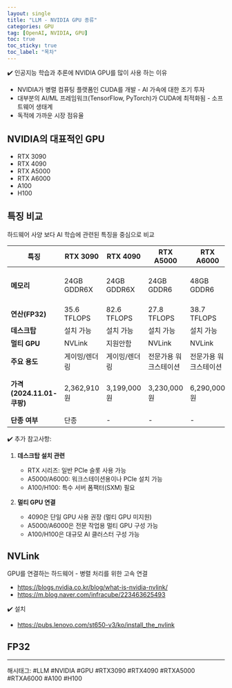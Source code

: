 ```yaml
---
layout: single
title: "LLM - NVIDIA GPU 종류"
categories: GPU
tag: [OpenAI, NVIDIA, GPU]
toc: true
toc_sticky: true
toc_label: "목차"
---
```


✔️ 인공지능 학습과 추론에 NVIDIA GPU를 많이 사용 하는 이유

- NVIDIA가 병렬 컴퓨팅 플랫폼인 CUDA를 개발 - AI 가속에 대한 조기 투자
- 대부분의 AI/ML 프레임워크(TensorFlow, PyTorch)가 CUDA에 최적화됨 - 소프트웨어 생태계
- 독적에 가까운 시장 점유율

## NVIDIA의 대표적인 GPU

- RTX 3090
- RTX 4090
- RTX A5000
- RTX A6000
- A100
- H100

## 특징 비교

하드웨어 사양 보다 AI 학습에 관련된 특징을 중심으로 비교

| 특징 | RTX 3090 | RTX 4090 | RTX A5000 | RTX A6000 | A100 | H100 |
|------|----------|----------|------------|------------|------|------|
| **메모리** | 24GB GDDR6X | 24GB GDDR6X | 24GB GDDR6 | 48GB GDDR6 | 40GB HBM2 / 80GB HBM2e | 80GB HBM3 |
| **연산(FP32)** | 35.6 TFLOPS | 82.6 TFLOPS | 27.8 TFLOPS | 38.7 TFLOPS | 19.5 TFLOPS | 51 TFLOPS |
| **데스크탑** | 설치 가능 | 설치 가능 | 설치 가능 | 설치 가능 | 설치 불가 | 설치 불가 |
| **멀티 GPU** | NVLink | 지원안함 | NVLink | NVLink | NVLink | NVLink |
| **주요 용도** | 게이밍/렌더링 | 게이밍/렌더링 | 전문가용 워크스테이션 | 전문가용 워크스테이션 | AI 학습/추론 | AI 학습/추론 |
| **가격(2024.11.01-쿠팡)** | 2,362,910원 | 3,199,000원 | 3,230,000원 | 6,290,000원 | 13,600,000원 ~ 29,750,000원 | 42,850,000원 |
| **단종 여부** | 단종 | - | - | - | 단종 | - |

✔️ 추가 참고사항:

1. **데스크탑 설치 관련**
   - RTX 시리즈: 일반 PCIe 슬롯 사용 가능
   - A5000/A6000: 워크스테이션용이나 PCIe 설치 가능
   - A100/H100: 특수 서버 폼팩터(SXM) 필요

2. **멀티 GPU 연결**
   - 4090은 단일 GPU 사용 권장 (멀티 GPU 미지원)
   - A5000/A6000은 전문 작업용 멀티 GPU 구성 가능
   - A100/H100은 대규모 AI 클러스터 구성 가능

## NVLink

GPU를 연결하는 하드웨어 - 병렬 처리를 위한 고속 연결

- <https://blogs.nvidia.co.kr/blog/what-is-nvidia-nvlink/>
- <https://m.blog.naver.com/infracube/223463625493>

✔️ 설치

- <https://pubs.lenovo.com/st650-v3/ko/install_the_nvlink>

## FP32



---

해시태그: #LLM #NVIDIA #GPU #RTX3090 #RTX4090 #RTXA5000 #RTXA6000 #A100 #H100
